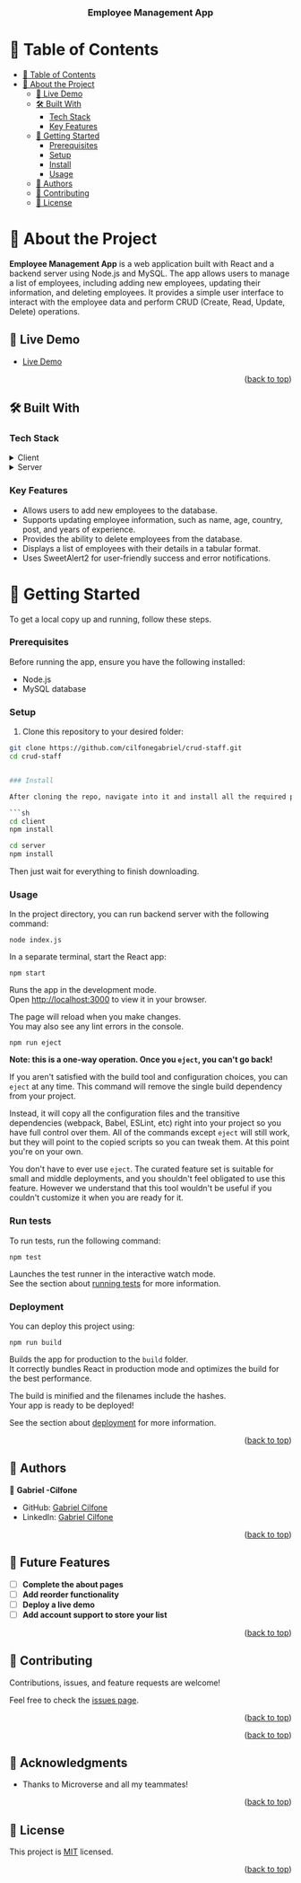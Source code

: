 <div align="center">
  <h3><b>Employee Management App</b></h3>

</div>

# 📗 Table of Contents <a name="table-of-contents"></a>

- [📗 Table of Contents](#-table-of-contents-)
- [📖 About the Project](#-about-the-project-)
  - [🚀 Live Demo ](#-live-demo-)
  - [🛠 Built With](#-built-with-)
    - [Tech Stack](#tech-stack-)
    - [Key Features](#key-features-)
  - [🚀 Getting Started](#-getting-started-)
    - [Prerequisites](#prerequisites)
    - [Setup](#setup)
    - [Install](#install)
    - [Usage](#usage)
  - [👥 Authors](#-authors-)
  - [🤝 Contributing](#-contributing-)
  - [📝 License](#-license-)

<!-- PROJECT DESCRIPTION -->

# 📖 About the Project <a name="about-project"></a>

**Employee Management App** is a web application built with React and a backend server using Node.js and MySQL. The app allows users to manage a list of employees, including adding new employees, updating their information, and deleting employees. It provides a simple user interface to interact with the employee data and perform CRUD (Create, Read, Update, Delete) operations.

<!-- LIVE DEMO -->

## 🚀 Live Demo <a name="live-demo"></a>

- [Live Demo](https://drive.google.com/file/d/1oYAjepetk-MyB6KDwRCPt0AylZhiv17S/view?usp=sharing)


<p align="right">(<a href="#readme-top">back to top</a>)</p>

## 🛠 Built With <a name="built-with"></a>

### Tech Stack <a name="tech-stack"></a>

<details>
  <summary>Client</summary>
  <ul>
    <li>HTML, CSS, JavaScript</li>
    <li><a href="https://reactjs.org/">React.js</a></li>
    <li><a href="https://getbootstrap.com/">Bootstrap</a></li>
    <li><a href="https://sweetalert2.github.io/">SweetAlert2</a></li>
  </ul>
</details>
<details>
  <summary>Server</summary>
  <ul>
    <li><a href="https://nodejs.org/">Node.js</a></li>
    <li><a href="https://expressjs.com/">Express.js</a></li>
    <li><a href="https://www.mysql.com/">MySQL</a></li>
    <li><a href="https://www.npmjs.com/package/cors">Cors</a></li>
    <li><a href="https://www.npmjs.com/package/mysql">mysql</a></li>
  </ul>
</details>

### Key Features <a name="key-features"></a>

- Allows users to add new employees to the database.
- Supports updating employee information, such as name, age, country, post, and years of experience.
- Provides the ability to delete employees from the database.
- Displays a list of employees with their details in a tabular format.
- Uses SweetAlert2 for user-friendly success and error notifications.

# 🚀 Getting Started <a name="getting-started"></a>

To get a local copy up and running, follow these steps.

### Prerequisites

Before running the app, ensure you have the following installed:

- Node.js
- MySQL database

### Setup

1. Clone this repository to your desired folder:

```sh
git clone https://github.com/cilfonegabriel/crud-staff.git
cd crud-staff


### Install

After cloning the repo, navigate into it and install all the required packages with the following command:

```sh
cd client
npm install

cd server
npm install

```

Then just wait for everything to finish downloading.

### Usage

In the project directory, you can run backend server with the following command:

`node index.js`

In a separate terminal, start the React app:

`npm start`

Runs the app in the development mode.\
Open [http://localhost:3000](http://localhost:3000) to view it in your browser.

The page will reload when you make changes.\
You may also see any lint errors in the console.

`npm run eject`

**Note: this is a one-way operation. Once you `eject`, you can't go back!**

If you aren't satisfied with the build tool and configuration choices, you can `eject` at any time. This command will remove the single build dependency from your project.

Instead, it will copy all the configuration files and the transitive dependencies (webpack, Babel, ESLint, etc) right into your project so you have full control over them. All of the commands except `eject` will still work, but they will point to the copied scripts so you can tweak them. At this point you're on your own.

You don't have to ever use `eject`. The curated feature set is suitable for small and middle deployments, and you shouldn't feel obligated to use this feature. However we understand that this tool wouldn't be useful if you couldn't customize it when you are ready for it.

### Run tests

To run tests, run the following command:

`npm test`

Launches the test runner in the interactive watch mode.\
See the section about [running tests](https://facebook.github.io/create-react-app/docs/running-tests) for more information.

### Deployment

You can deploy this project using:

`npm run build`

Builds the app for production to the `build` folder.\
It correctly bundles React in production mode and optimizes the build for the best performance.

The build is minified and the filenames include the hashes.\
Your app is ready to be deployed!

See the section about [deployment](https://facebook.github.io/create-react-app/docs/deployment) for more information.

<p align="right">(<a href="#readme-top">back to top</a>)</p>

<!-- AUTHORS -->

## 👥 Authors <a name="authors"></a>

👤 **Gabriel -Cilfone**
- GitHub: [Gabriel Cilfone](https://github.com/cilfonegabriel)
- LinkedIn: [Gabriel Cilfone](www.linkedin.com/in/gabriel-cilfone/)

<p align="right">(<a href="#readme-top">back to top</a>)</p>

<!-- FUTURE FEATURES -->

## 🔭 Future Features <a name="future-features"></a>

- [ ] **Complete the about pages**
- [ ] **Add reorder functionality**
- [ ] **Deploy a live demo**
- [ ] **Add account support to store your list**

<p align="right">(<a href="#readme-top">back to top</a>)</p>

<!-- CONTRIBUTING -->

## 🤝 Contributing <a name="contributing"></a>

Contributions, issues, and feature requests are welcome!

Feel free to check the [issues page](https://github.com/cilfonegabriel/crud-staff/issues).

<p align="right">(<a href="#readme-top">back to top</a>)</p>

<!-- SUPPORT -->

<p align="right">(<a href="#readme-top">back to top</a>)</p>

<!-- ACKNOWLEDGEMENTS -->

## 🙏 Acknowledgments <a name="acknowledgements"></a>

- Thanks to Microverse and all my teammates!

<p align="right">(<a href="#readme-top">back to top</a>)</p>

## 📝 License <a name="license"></a>

This project is [MIT](./LICENSE) licensed.

<p align="right">(<a href="#readme-top">back to top</a>)</p>